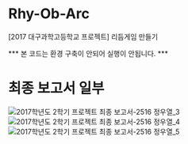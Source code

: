 # Rhy-Ob-Arc
[2017 대구과학고등학교 프로젝트] 리듬게임 만들기

*** 본 코드는 환경 구축이 안되어 실행이 안됩니다. ***

# 최종 보고서 일부
![2017학년도 2학기 프로젝트 최종 보고서-2516 정우열_3](https://user-images.githubusercontent.com/76677980/189707692-1bd1a1bc-0a0d-4d4b-99bf-250ba7100b6c.png)
![2017학년도 2학기 프로젝트 최종 보고서-2516 정우열_4](https://user-images.githubusercontent.com/76677980/189707696-eee93b6a-b3f6-44eb-b7be-def53924069b.png)
![2017학년도 2학기 프로젝트 최종 보고서-2516 정우열_5](https://user-images.githubusercontent.com/76677980/189707698-40a96513-3b29-46e9-87ab-4c67168c0a05.png)
